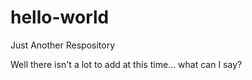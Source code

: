 # hello-world
Just Another Respository

Well there isn't a lot to add at this time... what can I say?
